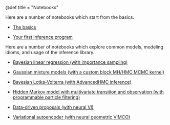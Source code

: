 @def title = "Notebooks"

Here are a number of notebooks which start from the basics.

* [The basics](../basics)

* [Your first inference program](../baby_steps)

Here are a number of notebooks which explore common models, modeling idioms, and usage of the inference library.

* [Bayesian linear regression (with importance sampling)](../bayeslinreg)

* [Gaussian mixture models (with a custom block MH/HMC MCMC kernel)](../gmm)

* [Bayesian Lotka-Volterra (with AdvancedHMC inference)](../blotka)

* [Hidden Markov model with multivariate transition and observation (with programmable particle filtering)](../hmm)

* [Data-driven proposals (with neural VI)](../ddp_nvi)

* [Variational autoencoder (with neural geometric VIMCO)](../vae_nvim)
